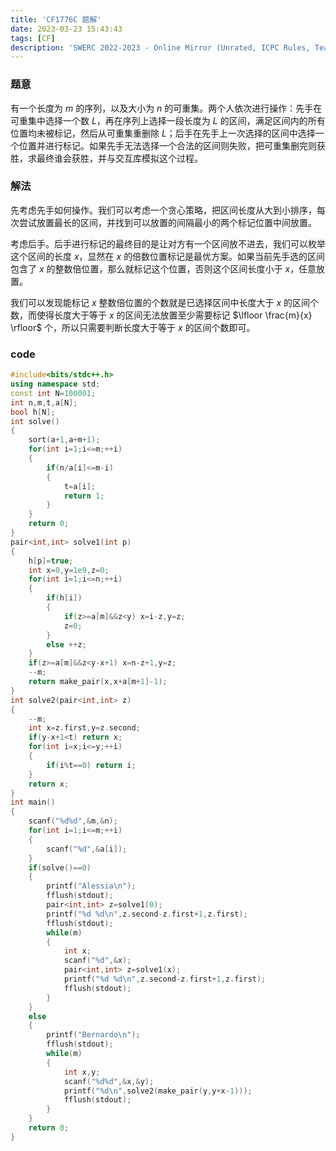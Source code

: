 ```yaml
---
title: 'CF1776C 题解'
date: 2023-03-23 15:43:43
tags: [CF]
description: 'SWERC 2022-2023 - Online Mirror (Unrated, ICPC Rules, Teams Preferred) C 题解'
---
```


### 题意

有一个长度为 $m$ 的序列，以及大小为 $n$ 的可重集。两个人依次进行操作：先手在可重集中选择一个数 $L$，再在序列上选择一段长度为 $L$ 的区间，满足区间内的所有位置均未被标记，然后从可重集重删除 $L$；后手在先手上一次选择的区间中选择一个位置并进行标记。如果先手无法选择一个合法的区间则失败，把可重集删完则获胜，求最终谁会获胜，并与交互库模拟这个过程。

### 解法

先考虑先手如何操作。我们可以考虑一个贪心策略，把区间长度从大到小排序，每次尝试放置最长的区间，并找到可以放置的间隔最小的两个标记位置中间放置。

考虑后手。后手进行标记的最终目的是让对方有一个区间放不进去，我们可以枚举这个区间的长度 $x$，显然在 $x$ 的倍数位置标记是最优方案。如果当前先手选的区间包含了 $x$ 的整数倍位置，那么就标记这个位置，否则这个区间长度小于 $x$，任意放置。

我们可以发现能标记 $x$ 整数倍位置的个数就是已选择区间中长度大于 $x$ 的区间个数，而使得长度大于等于 $x$ 的区间无法放置至少需要标记 $\lfloor \frac{m}{x} \rfloor$ 个，所以只需要判断长度大于等于 $x$ 的区间个数即可。

### code

```cpp
#include<bits/stdc++.h>
using namespace std;
const int N=100001;
int n,m,t,a[N];
bool h[N];
int solve()
{
    sort(a+1,a+m+1);
    for(int i=1;i<=m;++i)
    {
        if(n/a[i]<=m-i)
        {
            t=a[i];
            return 1;
        }
    }
    return 0;
}
pair<int,int> solve1(int p)
{
    h[p]=true;
    int x=0,y=1e9,z=0;
    for(int i=1;i<=n;++i)
    {
        if(h[i])
        {
            if(z>=a[m]&&z<y) x=i-z,y=z;
            z=0;
        }
        else ++z;
    }
    if(z>=a[m]&&z<y-x+1) x=n-z+1,y=z;
    --m;
    return make_pair(x,x+a[m+1]-1);
}
int solve2(pair<int,int> z)
{
    --m;
    int x=z.first,y=z.second;
    if(y-x+1<t) return x;
    for(int i=x;i<=y;++i)
    {
        if(i%t==0) return i;
    }
    return x;
}
int main()
{
    scanf("%d%d",&m,&n);
    for(int i=1;i<=m;++i)
    {
        scanf("%d",&a[i]);
    }
    if(solve()==0)
    {
        printf("Alessia\n");
        fflush(stdout);
        pair<int,int> z=solve1(0);
        printf("%d %d\n",z.second-z.first+1,z.first);
        fflush(stdout);
        while(m)
        {
            int x;
            scanf("%d",&x);
            pair<int,int> z=solve1(x);
            printf("%d %d\n",z.second-z.first+1,z.first);
            fflush(stdout);
        }
    }
    else
    {
        printf("Bernardo\n");
        fflush(stdout);
        while(m)
        {
            int x,y;
            scanf("%d%d",&x,&y);
            printf("%d\n",solve2(make_pair(y,y+x-1)));
            fflush(stdout);
        }
    }
    return 0;
}
```



